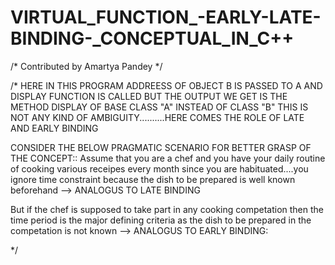 # VIRTUAL_FUNCTION_-EARLY-LATE-BINDING-_CONCEPTUAL_IN_C++

/* Contributed by Amartya Pandey */

/*
 HERE IN THIS PROGRAM ADDREESS OF OBJECT B IS PASSED TO A AND DISPLAY FUNCTION IS CALLED BUT THE OUTPUT WE GET IS THE METHOD DISPLAY
 OF BASE CLASS "A" INSTEAD OF CLASS "B"
 THIS IS NOT ANY KIND OF AMBIGUITY..........HERE COMES THE ROLE OF LATE AND EARLY BINDING


 CONSIDER THE BELOW PRAGMATIC SCENARIO FOR BETTER GRASP OF THE CONCEPT::
 Assume that you are a chef and you have your daily routine of cooking various receipes every month since you are habituated....you ignore
 time constraint because the dish to be prepared is well known beforehand  --> ANALOGUS TO LATE BINDING

 But if the chef is supposed to take part in any cooking competation then the time period is the major defining criteria as the dish to be
 prepared in the competation is not known --> ANALOGUS TO EARLY BINDING:

   */
